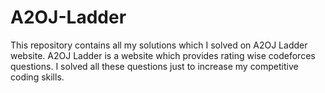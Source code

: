 # A2OJ-Ladder

This repository contains all my solutions which I solved on A2OJ Ladder website. A2OJ Ladder is a website which provides rating wise codeforces questions. I solved all these 
questions just to increase my competitive coding skills.
